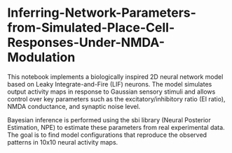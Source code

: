# Inferring-Network-Parameters-from-Simulated-Place-Cell-Responses-Under-NMDA-Modulation

This notebook implements a biologically inspired 2D neural network model based on Leaky Integrate-and-Fire (LIF) neurons. The model simulates output activity maps in response to Gaussian sensory stimuli and allows control over key parameters such as the excitatory/inhibitory ratio (EI ratio), NMDA conductance, and synaptic noise level.

Bayesian inference is performed using the sbi library (Neural Posterior Estimation, NPE) to estimate these parameters from real experimental data. The goal is to find model configurations that reproduce the observed patterns in 10x10 neural activity maps.
